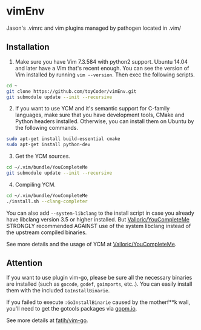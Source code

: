 vimEnv
======

Jason's .vimrc and vim plugins managed by pathogen located in .vim/

Installation
------
1. Make sure you have Vim 7.3.584 with python2 support. Ubuntu 14.04 and later have a Vim that's recent enough. You can see the version of Vim installed by running `vim --version`. Then exec the following scripts.

```Bash
cd ~
git clone https://github.com/toyCoder/vimEnv.git
git submodule update --init --recursive 
```

2. If you want to use YCM and it's semantic support for C-family languages, make sure that you have development tools, CMake and  Python headers installed. Otherwise, you can install them on Ubuntu by the following commands.

```Bash
sudo apt-get install build-essential cmake
sudo apt-get install python-dev
```
3. Get the YCM sources.
```Bash
cd ~/.vim/bundle/YouCompleteMe
git submodule update --init --recursive 
```

4. Compiling YCM.

```Bash
cd ~/.vim/bundle/YouCompleteMe
./install.sh --clang-completer
```
  You can also add `--system-libclang` to the install script in case you already have libclang version 3.5 or higher installed.
  But [Valloric/YouCompleteMe](https://github.com/Valloric/YouCompleteMe) STRONGLY recommended AGAINST use of the system libclang instead of the upstream compiled binaries. <br>
  
  See more details and the usage of YCM at [Valloric/YouCompleteMe](https://github.com/Valloric/YouCompleteMe).

Attention
------

  If you want to use plugin vim-go, please be sure all the necessary binaries are installed (such as `gocode`, `godef`, 
`goimports`, etc..). You can easily install them with the included `GoInstallBinarie`. <br>

  If you failed to execute `:GoInstallBinarie` caused by the motherf**k wall, you'll need to get the gotools packages via [gopm.io](http://gopm.io/download).

  See more details at [fatih/vim-go](https://github.com/fatih/vim-go).
